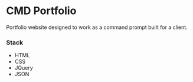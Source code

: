 # CMD Portfolio

Portfolio website designed to work as a command prompt built for a client.

### Stack
- HTML
- CSS
- JQuery
- JSON
